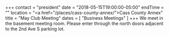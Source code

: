 +++
contact = "president"
date = "2018-05-15T19:00:00-05:00"
endTime = ""
location = "<a href=\"/places/cass-county-annex/\">Cass County Annex</a>"
title = "May Club Meeting"
dates = [ "Business Meetings" ]
+++
We meet in the basement meeting room. Please enter through the north
doors adjacent to the 2nd Ave S parking lot.

